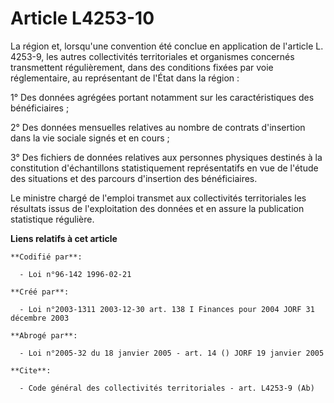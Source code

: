 # Article L4253-10

La région et, lorsqu'une convention été conclue en application de l'article L. 4253-9, les autres collectivités territoriales
et organismes concernés transmettent régulièrement, dans des conditions fixées par voie réglementaire, au représentant de
l'État dans la région :

1° Des données agrégées portant notamment sur les caractéristiques des bénéficiaires ;

2° Des données mensuelles relatives au nombre de contrats d'insertion dans la vie sociale signés et en cours ;

3° Des fichiers de données relatives aux personnes physiques destinés à la constitution d'échantillons statistiquement
représentatifs en vue de l'étude des situations et des parcours d'insertion des bénéficiaires.

Le ministre chargé de l'emploi transmet aux collectivités territoriales les résultats issus de l'exploitation des données et
en assure la publication statistique régulière.

**Liens relatifs à cet article**

	**Codifié par**:

	  - Loi n°96-142 1996-02-21

	**Créé par**:

	  - Loi n°2003-1311 2003-12-30 art. 138 I Finances pour 2004 JORF 31 décembre 2003

	**Abrogé par**:

	  - Loi n°2005-32 du 18 janvier 2005 - art. 14 () JORF 19 janvier 2005

	**Cite**:

	  - Code général des collectivités territoriales - art. L4253-9 (Ab)
